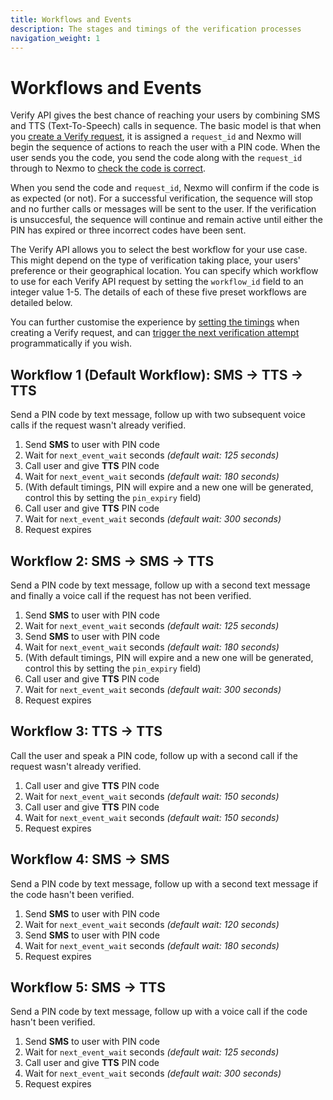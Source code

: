 ```yaml
---
title: Workflows and Events
description: The stages and timings of the verification processes
navigation_weight: 1
---
```


# Workflows and Events

Verify API gives the best chance of reaching your users by combining SMS and TTS (Text-To-Speech) calls in sequence. The basic model is that when you [create a Verify request](/verify/code-snippets/send-verify-request), it is assigned a `request_id` and Nexmo will begin the sequence of actions to reach the user with a PIN code. When the user sends you the code, you send the code along with the `request_id` through to Nexmo to [check the code is correct](/verify/code-snippets/check-verify-request). 

When you send the code and `request_id`, Nexmo will confirm if the code is as expected (or not). For a successful verification, the sequence will stop and no further calls or messages will be sent to the user. If the verification is unsuccesful, the sequence will continue and remain active until either the PIN has expired or three incorrect codes have been sent.

The Verify API allows you to select the best workflow for your use case. This might depend on the type of verification taking place, your users' preference or their geographical location. You can specify which workflow to use for each Verify API request by setting the `workflow_id` field to an integer value 1-5. The details of each of these five preset workflows are detailed below.

You can further customise the experience by [setting the timings](/verify/guides/changing-default-timings) when creating a Verify request, and can [trigger the next verification attempt](/verify/code-snippets/trigger-next-verification-process) programmatically if you wish.

## Workflow 1 (Default Workflow): SMS -> TTS -> TTS

Send a PIN code by text message, follow up with two subsequent voice calls if the request wasn't already verified.

1. Send **SMS** to user with PIN code
2. Wait for `next_event_wait` seconds *(default wait: 125 seconds)*
3. Call user and give **TTS** PIN code
4. Wait for `next_event_wait` seconds *(default wait: 180 seconds)*
5. (With default timings, PIN will expire and a new one will be generated, control this by setting the `pin_expiry` field)
6. Call user and give **TTS** PIN code
7. Wait for `next_event_wait` seconds *(default wait: 300 seconds)*
8. Request expires


## Workflow 2: SMS -> SMS -> TTS

Send a PIN code by text message, follow up with a second text message and finally a voice call if the request has not been verified.

1. Send **SMS** to user with PIN code
2. Wait for `next_event_wait` seconds *(default wait: 125 seconds)*
3. Send **SMS** to user with PIN code
4. Wait for `next_event_wait` seconds *(default wait: 180 seconds)*
5. (With default timings, PIN will expire and a new one will be generated, control this by setting the `pin_expiry` field)
6. Call user and give **TTS** PIN code
7. Wait for `next_event_wait` seconds *(default wait: 300 seconds)*
8. Request expires


## Workflow 3: TTS -> TTS

Call the user and speak a PIN code, follow up with a second call if the request wasn't already verified.

1. Call user and give **TTS** PIN code
2. Wait for `next_event_wait` seconds *(default wait: 150 seconds)*
3. Call user and give **TTS** PIN code
4. Wait for `next_event_wait` seconds *(default wait: 150 seconds)*
5. Request expires


## Workflow 4: SMS -> SMS

Send a PIN code by text message, follow up with a second text message if the code hasn't been verified.

1. Send **SMS** to user with PIN code
2. Wait for `next_event_wait` seconds *(default wait: 120 seconds)*
3. Send **SMS** to user with PIN code
4. Wait for `next_event_wait` seconds *(default wait: 180 seconds)*
5. Request expires


## Workflow 5: SMS -> TTS

Send a PIN code by text message, follow up with a voice call if the code hasn't been verified.

1. Send **SMS** to user with PIN code
2. Wait for `next_event_wait` seconds *(default wait: 125 seconds)*
3. Call user and give **TTS** PIN code
4. Wait for `next_event_wait` seconds *(default wait: 300 seconds)*
5. Request expires

